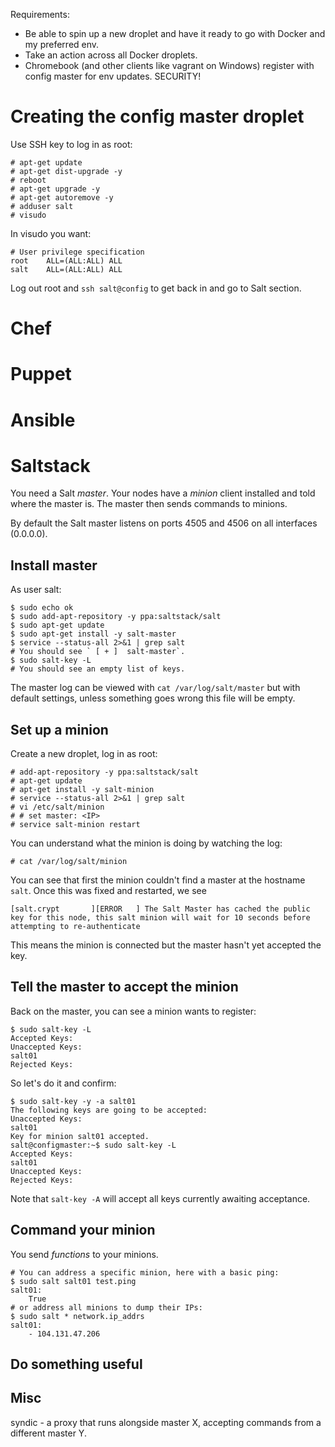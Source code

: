 Requirements:

- Be able to spin up a new droplet and have it ready to go with Docker and my preferred env.
- Take an action across all Docker droplets.
- Chromebook (and other clients like vagrant on Windows) register with config master for env updates. SECURITY!

# Creating the config master droplet

Use SSH key to log in as root:

    # apt-get update
    # apt-get dist-upgrade -y
    # reboot
    # apt-get upgrade -y
    # apt-get autoremove -y
    # adduser salt
    # visudo

In visudo you want:

    # User privilege specification
    root    ALL=(ALL:ALL) ALL
    salt    ALL=(ALL:ALL) ALL

Log out root and `ssh salt@config` to get back in and go to Salt section.

# Chef

# Puppet

# Ansible

# Saltstack

You need a Salt *master*. Your nodes have a *minion* client installed and told where the master is. The master then sends commands to minions.

By default the Salt master listens on ports 4505 and 4506 on all interfaces (0.0.0.0).

## Install master

As user salt:

    $ sudo echo ok
    $ sudo add-apt-repository -y ppa:saltstack/salt
    $ sudo apt-get update
    $ sudo apt-get install -y salt-master
    $ service --status-all 2>&1 | grep salt
    # You should see ` [ + ]  salt-master`.
    $ sudo salt-key -L
    # You should see an empty list of keys.

The master log can be viewed with `cat /var/log/salt/master` but with default settings, unless something goes wrong this file will be empty.

## Set up a minion

Create a new droplet, log in as root:

    # add-apt-repository -y ppa:saltstack/salt
    # apt-get update
    # apt-get install -y salt-minion
    # service --status-all 2>&1 | grep salt
    # vi /etc/salt/minion
    # # set master: <IP>
    # service salt-minion restart

You can understand what the minion is doing by watching the log:

    # cat /var/log/salt/minion

You can see that first the minion couldn't find a master at the hostname `salt`. Once this was fixed and restarted, we see

    [salt.crypt       ][ERROR   ] The Salt Master has cached the public key for this node, this salt minion will wait for 10 seconds before attempting to re-authenticate

This means the minion is connected but the master hasn't yet accepted the key.

## Tell the master to accept the minion

Back on the master, you can see a minion wants to register:

    $ sudo salt-key -L
    Accepted Keys:
    Unaccepted Keys:
    salt01
    Rejected Keys:

So let's do it and confirm:

    $ sudo salt-key -y -a salt01
    The following keys are going to be accepted:
    Unaccepted Keys:
    salt01
    Key for minion salt01 accepted.
    salt@configmaster:~$ sudo salt-key -L
    Accepted Keys:
    salt01
    Unaccepted Keys:
    Rejected Keys:

Note that `salt-key -A` will accept all keys currently awaiting acceptance.

## Command your minion

You send *functions* to your minions.

    # You can address a specific minion, here with a basic ping:
    $ sudo salt salt01 test.ping
    salt01:
        True
    # or address all minions to dump their IPs:
    $ sudo salt * network.ip_addrs
    salt01:
        - 104.131.47.206

## Do something useful

## Misc

syndic - a proxy that runs alongside master X, accepting commands from a different master Y.